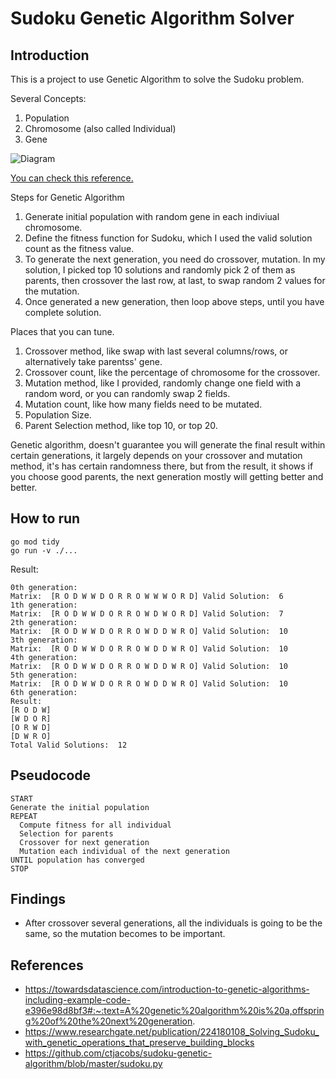# Sudoku Genetic Algorithm Solver

## Introduction

This is a project to use Genetic Algorithm to solve the Sudoku problem.

Several Concepts:
1. Population
2. Chromosome (also called Individual)
3. Gene

![Diagram](https://miro.medium.com/max/1112/1*vIrsxg12DSltpdWoO561yA.png "Diagram")


[You can check this reference.](https://towardsdatascience.com/introduction-to-genetic-algorithms-including-example-code-e396e98d8bf3#:~:text=A%20genetic%20algorithm%20is%20a,offspring%20of%20the%20next%20generation.)


Steps for Genetic Algorithm
1. Generate initial population with random gene in each indiviual chromosome.
2. Define the fitness function for Sudoku, which I used the valid solution count as the fitness value.
3. To generate the next generation, you need do crossover, mutation. In my solution, I picked top 10 solutions and randomly pick 2 of them as parents, then crossover the last row, at last, to swap random 2 values for the mutation.
4. Once generated a new generation, then loop above steps, until you have complete solution.

Places that you can tune.

1. Crossover method, like swap with last several columns/rows, or alternatively take parentss' gene.
2. Crossover count, like the percentage of chromosome for the crossover.
3. Mutation method, like I provided, randomly change one field with a random word, or you can randomly swap 2 fields.
4. Mutation count, like how many fields need to be mutated.
5. Population Size.
6. Parent Selection method, like top 10, or top 20.

Genetic algorithm, doesn't guarantee you will generate the final result within certain generations, it largely depends on your crossover and mutation method, it's has certain randomness there, but from the result, it shows if you choose good parents, the next generation mostly will getting better and better.

## How to run

```
go mod tidy
go run -v ./...
```

Result:

```
0th generation:
Matrix:  [R O D W W D O R R O W W W O R D] Valid Solution:  6
1th generation:
Matrix:  [R O D W W D O R R O W D W O R D] Valid Solution:  7
2th generation:
Matrix:  [R O D W W D O R R O W D D W R O] Valid Solution:  10
3th generation:
Matrix:  [R O D W W D O R R O W D D W R O] Valid Solution:  10
4th generation:
Matrix:  [R O D W W D O R R O W D D W R O] Valid Solution:  10
5th generation:
Matrix:  [R O D W W D O R R O W D D W R O] Valid Solution:  10
6th generation:
Result:
[R O D W]
[W D O R]
[O R W D]
[D W R O]
Total Valid Solutions:  12
```

## Pseudocode

```
START
Generate the initial population
REPEAT
  Compute fitness for all individual
  Selection for parents
  Crossover for next generation
  Mutation each individual of the next generation
UNTIL population has converged
STOP
```

## Findings

- After crossover several generations, all the individuals is going to be the same, so the mutation becomes to be important.

## References

- https://towardsdatascience.com/introduction-to-genetic-algorithms-including-example-code-e396e98d8bf3#:~:text=A%20genetic%20algorithm%20is%20a,offspring%20of%20the%20next%20generation.
- https://www.researchgate.net/publication/224180108_Solving_Sudoku_with_genetic_operations_that_preserve_building_blocks
- https://github.com/ctjacobs/sudoku-genetic-algorithm/blob/master/sudoku.py
